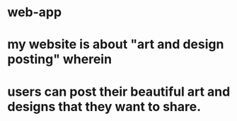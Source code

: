 # web-app
# my website is about "art and design posting" wherein
# users can post their beautiful art and designs that they want to share.